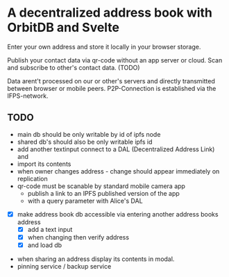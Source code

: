 # A decentralized address book with OrbitDB and Svelte

Enter your own address and store it locally in your browser storage.

Publish your contact data via qr-code without an app server or cloud.
Scan and subscribe to other's contact data. (TODO)

Data arent't processed on our or other's servers and directly transmitted between browser or mobile peers.
P2P-Connection is established via the IFPS-network.

## TODO
- main db should be only writable by id of ipfs node
- shared db's should also be only writable ipfs id
- add another textinput connect to a DAL (Decentralized Address Link) and
- import its contents
- when owner changes address - change should appear immediately on replication
- qr-code must be scanable by standard mobile camera app
  - publish a link to an IPFS published version of the app 
  - with a query parameter with Alice's DAL
- [x] make address book db accessible via entering another address books address
  - [x] add a text input 
  - [x] when changing then verify address 
  - [x] and load db 

- when sharing an address display its contents in modal.
- pinning service / backup service 